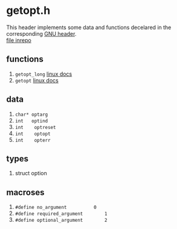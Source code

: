 # getopt.h  
  
This header implements some data and functions decelared in the corresponding 
[GNU header](https://www.gnu.org/software/gnulib/manual/html_node/getopt_002eh.html).  
[file inrepo](../../include/wlac4/getopt.h)  
  
  
## functions 
  
 1.  ``getopt_long``  [linux docs](https://linux.die.net/man/3/getopt_long)  
 2.  ``getopt``       [linux docs](https://linux.die.net/man/3/getopt)  
  
  
## data  
  
 1.  ``char* optarg  ``  
 2.  ``int   optind``  
 3.  ``int	  optreset``  
 4.  ``int	  optopt``  
 5.  ``int	  opterr``  
   
  
## types  
  
 1.  struct option  
  
  
## macroses  
  
 1.  ``#define no_argument		    0``  
 2.  ``#define required_argument	    1``  
 3.  ``#define optional_argument	    2``  
    